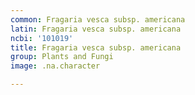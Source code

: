 ```yaml
---
common: Fragaria vesca subsp. americana
latin: Fragaria vesca subsp. americana
ncbi: '101019'
title: Fragaria vesca subsp. americana
group: Plants and Fungi
image: .na.character

---
```

